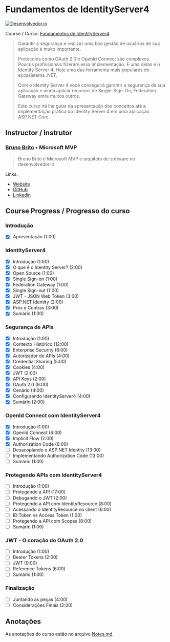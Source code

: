 <!-- markdownlint-disable MD026 -->
# Fundamentos de IdentityServer4

[![Desenvolvedor.io](https://desenvolvedor.io/images/home.png)](https://desenvolvedor.io)

Course / Curso: [Fundamentos de IdentityServer4](https://desenvolvedor.io/curso-online-fundamentos-de-identity-server)

> Garantir a segurança e realizar uma boa gestão de usuários de sua aplicação é muito importante.
>
> Protocolos como OAuth 2.0 e OpenId Connect são complexos. Poucos profissionais fizeram essa implementação. E uma delas é o Identity Server 4. Hoje uma das ferramenta mais populares do ecossistema .NET.
>
> Com o Identity Server 4 você conseguirá garantir a segurança da sua aplicação e ainda aplicar recursos de Single-Sign-On, Federation Gateway entre muitos outros.
>
> Este curso irá lhe guiar da apresentação dos conceitos até a implementação prática do Identity Server 4 em uma aplicação ASP.NET Core.

## Instructor / Instrutor

### [Bruno Brito](https://desenvolvedor.io/instrutor/bruno-brito) • Microsoft MVP

> Bruno Brito é Microsoft MVP e arquiteto de software no desenvolvedor.io

Links:

- [Website](https://www.brunobrito.net.br/)
- [GitHub](https://github.com/brunohbrito/)
- [Linkedin](https://www.linkedin.com/in/bhdebrito/)

<!-- 
## certificado

[![certificado udemy](images/uc-)](http://ude.my/uc-) -->

## Course Progress / Progresso do curso

### Introdução

- [x] Apresentação (1:00)

### IdentityServer4

- [x] Introdução (1:00)
- [x] O que é o Identity Server? (2:00)
- [x] Open Source (1:00)
- [x] Single Sign-on (1:00)
- [x] Federation Gateway (1:00)
- [x] Single Sign-out (1:00)
- [x] JWT - JSON Web Token (3:00)
- [x] ASP.NET Identity (2:00)
- [x] Prós e Contras (3:00)
- [x] Sumário (1:00)

### Segurança de APIs

- [x] Introdução (1:00)
- [x] Contexto Histórico (12:00)
- [x] Enterprise Security (6:00)
- [x] Autorizador de APIs (4:00)
- [x] Credential Sharing (5:00)
- [x] Cookies (4:00)
- [x] JWT (2:00)
- [x] API Keys (2:00)
- [x] OAuth 2.0 (9:00)
- [x] Cenário (4:00)
- [x] Configurando IdentityServer4 (4:00)
- [x] Sumário (2:00)

### OpenId Connect com IdentityServer4

- [x] Introdução (1:00)
- [x] OpenId Connect (6:00)
- [x] Implicit Flow (2:00)
- [x] Authorization Code (6:00)
- [ ] Desacoplando o ASP.NET Identity (13:00)
- [ ] Implementando Authorization Code (13:00)
- [ ] Sumário (1:00)

### Protegendo APIs com IdentityServer4

- [ ] Introdução (1:00)
- [ ] Protegendo a API (17:00)
- [ ] Debugando o JWT (2:00)
- [ ] Protegendo a API com IdentityResource (8:00)
- [ ] Acessando o IdentityResource no client (6:00)
- [ ] ID Token vs Access Token (1:00)
- [ ] Protegendo a API com Scopes (8:00)
- [ ] Sumário (1:00)

### JWT - O coração do OAuth 2.0

- [ ] Introdução (1:00)
- [ ] Bearer Tokens (2:00)
- [ ] JWT (9:00)
- [ ] Reference Tokens (6:00)
- [ ] Sumário (1:00)

### Finalização

- [ ] Juntando as peças (4:00)
- [ ] Considerações Finais (2:00)

## Anotações

As anotações do curso estão no arquivo [Notes.md](Notes.md).
